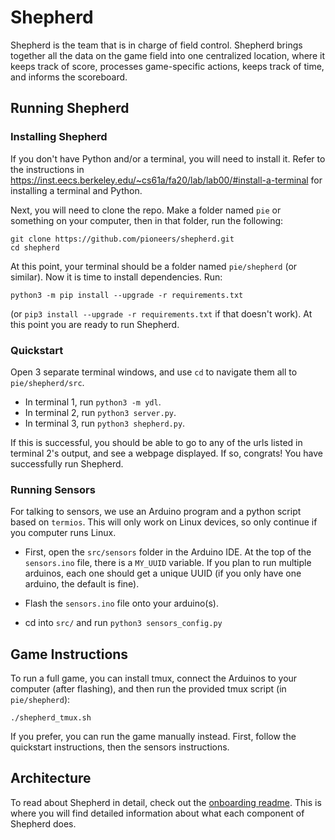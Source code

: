 # Shepherd

Shepherd is the team that is in charge of field control. 
Shepherd brings together all the data on the game field into one centralized location, where it keeps track of score, processes game-specific actions, keeps track of time, and informs the scoreboard.


## Running Shepherd 

### Installing Shepherd

If you don't have Python and/or a terminal, you will need to install it. Refer to the instructions in https://inst.eecs.berkeley.edu/~cs61a/fa20/lab/lab00/#install-a-terminal for installing a terminal and Python.

Next, you will need to clone the repo. Make a folder named `pie` or something on your computer, then in that folder, run the following:
```
git clone https://github.com/pioneers/shepherd.git
cd shepherd
```
At this point, your terminal should be a folder named `pie/shepherd` (or similar). Now it is time to install dependencies. Run:
```
python3 -m pip install --upgrade -r requirements.txt
```
(or `pip3 install --upgrade -r requirements.txt` if that doesn't work). At this point you are ready to run Shepherd.

### Quickstart

Open 3 separate terminal windows, and use `cd` to navigate them all to `pie/shepherd/src`. 
 - In terminal 1, run `python3 -m ydl`. 
 - In terminal 2, run `python3 server.py`. 
 - In terminal 3, run `python3 shepherd.py`.

If this is successful, you should be able to go to any of the urls listed in terminal 2's output, and see a webpage displayed. If so, congrats! You have successfully run Shepherd.


### Running Sensors

For talking to sensors, we use an Arduino program and a python script based on `termios`. This will only work on Linux devices, so only continue if you computer runs Linux.

 - First, open the `src/sensors` folder in the Arduino IDE. At the top of the `sensors.ino` file, there is a `MY_UUID` variable. If you plan to run multiple arduinos, each one should get a unique UUID (if you only have one arduino, the default is fine).

 - Flash the `sensors.ino` file onto your arduino(s).
 - cd into `src/` and run `python3 sensors_config.py`



## Game Instructions

To run a full game, you can install tmux, connect the Arduinos to your computer (after flashing), and then run the provided tmux script (in `pie/shepherd`):
```
./shepherd_tmux.sh
```
If you prefer, you can run the game manually instead. First, follow the quickstart instructions, then the sensors instructions.



## Architecture

To read about Shepherd in detail, check out the [onboarding readme](https://github.com/pioneers/shepherd-onboarding#about-shepherd). This is where you will find detailed information about what each component of Shepherd does.





